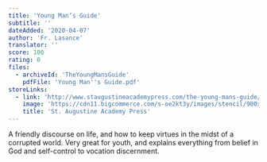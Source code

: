 ```yaml
---
title: 'Young Man’s Guide'
subtitle: ''
dateAdded: '2020-04-07'
author: 'Fr. Lasance'
translator: ''
score: 100
rating: 0
files:
  - archiveId: 'TheYoungMansGuide'
    pdfFile: 'Young Man''s Guide.pdf'
storeLinks:
  - link: 'http://www.staugustineacademypress.com/the-young-mans-guide/'
    image: 'https://cdn11.bigcommerce.com/s-oe2kt3y/images/stencil/900x900/products/113/264/YMG_cover_thumb_small__10603.1451927910.png?c=2'
    title: 'St. Augustine Academy Press'
---
```


A friendly discourse on life, and how to keep virtues in the midst of a corrupted world. Very great for youth, and explains everything from belief in God and self-control to vocation discernment.